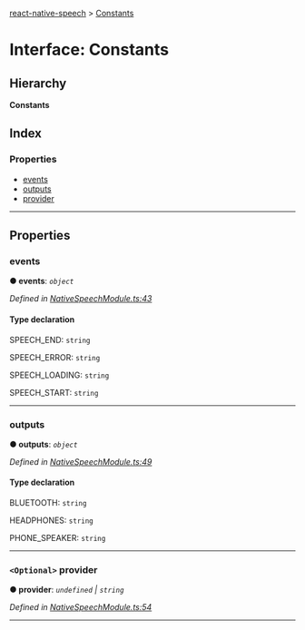 [react-native-speech](../README.md) > [Constants](../interfaces/constants.md)

# Interface: Constants

## Hierarchy

**Constants**

## Index

### Properties

* [events](constants.md#events)
* [outputs](constants.md#outputs)
* [provider](constants.md#provider)

---

## Properties

<a id="events"></a>

###  events

**● events**: *`object`*

*Defined in [NativeSpeechModule.ts:43](https://github.com/ericlewis/react-native-speech/blob/e5a34e4/src/NativeSpeechModule.ts#L43)*

#### Type declaration

 SPEECH_END: `string`

 SPEECH_ERROR: `string`

 SPEECH_LOADING: `string`

 SPEECH_START: `string`

___
<a id="outputs"></a>

###  outputs

**● outputs**: *`object`*

*Defined in [NativeSpeechModule.ts:49](https://github.com/ericlewis/react-native-speech/blob/e5a34e4/src/NativeSpeechModule.ts#L49)*

#### Type declaration

 BLUETOOTH: `string`

 HEADPHONES: `string`

 PHONE_SPEAKER: `string`

___
<a id="provider"></a>

### `<Optional>` provider

**● provider**: *`undefined` \| `string`*

*Defined in [NativeSpeechModule.ts:54](https://github.com/ericlewis/react-native-speech/blob/e5a34e4/src/NativeSpeechModule.ts#L54)*

___

